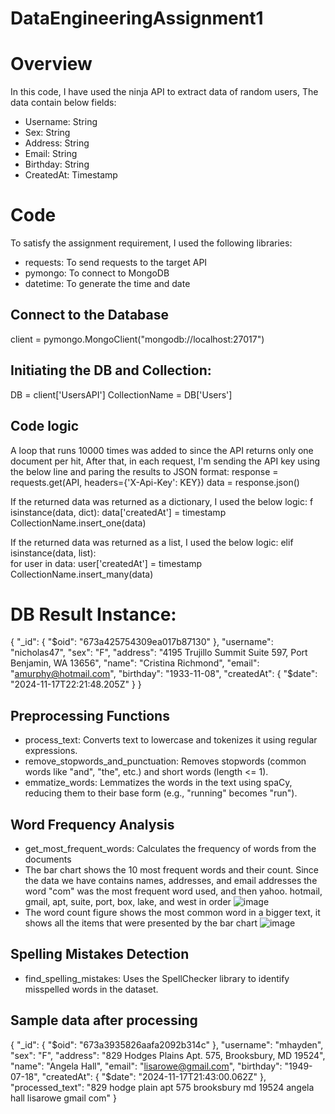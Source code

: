 # DataEngineeringAssignment1

# Overview
In this code, I have used the ninja API to extract data of random users, The data contain below fields:
- Username: String
- Sex: String
- Address: String
- Email: String
- Birthday: String
- CreatedAt: Timestamp


# Code
To satisfy the assignment requirement, I used the following libraries:
- requests: To send requests to the target API
- pymongo: To connect to MongoDB
- datetime: To generate the time and date

## Connect to the Database
client = pymongo.MongoClient("mongodb://localhost:27017")

## Initiating the DB and Collection:
DB = client['UsersAPI']
CollectionName = DB['Users']

## Code logic
A loop that runs 10000 times was added to since the API returns only one document per hit,
After that, in each request, I'm sending the API key using the below line and paring the results to JSON format:
response = requests.get(API, headers={'X-Api-Key': KEY})
data = response.json()

If the returned data was returned as a dictionary, I used the below logic:
f isinstance(data, dict):
        data['createdAt'] = timestamp
        CollectionName.insert_one(data)

If the returned data was returned as a list, I used the below logic:
elif isinstance(data, list):  
        for user in data:
            user['createdAt'] = timestamp
        CollectionName.insert_many(data)

# DB Result Instance:
{
  "_id": {
    "$oid": "673a425754309ea017b87130"
  },
  "username": "nicholas47",
  "sex": "F",
  "address": "4195 Trujillo Summit Suite 597, Port Benjamin, WA 13656",
  "name": "Cristina Richmond",
  "email": "amurphy@hotmail.com",
  "birthday": "1933-11-08",
  "createdAt": {
    "$date": "2024-11-17T22:21:48.205Z"
  }
}

## Preprocessing Functions
- process_text: Converts text to lowercase and tokenizes it using regular expressions.
- remove_stopwords_and_punctuation: Removes stopwords (common words like "and", "the", etc.) and short words (length <= 1).
- emmatize_words: Lemmatizes the words in the text using spaCy, reducing them to their base form (e.g., "running" becomes "run").

## Word Frequency Analysis
- get_most_frequent_words: Calculates the frequency of words from the documents
-  The bar chart shows the 10 most frequent words and their count. Since the data we have contains names, addresses, and email addresses the word "com" was the most frequent word used, and then yahoo. hotmail, gmail, apt, suite, port, box, lake, and west in order
![image](https://github.com/user-attachments/assets/fdc46761-85e8-4714-bb65-e0e0c2d581d7)
- The word count figure shows the most common word in a bigger text, it shows all the items that were presented by the bar chart
  ![image](https://github.com/user-attachments/assets/a96e969c-1d65-4196-87b7-4411fbf29499)


## Spelling Mistakes Detection
- find_spelling_mistakes: Uses the SpellChecker library to identify misspelled words in the dataset.

## Sample data after processing
{
  "_id": {
    "$oid": "673a3935826aafa2092b314c"
  },
  "username": "mhayden",
  "sex": "F",
  "address": "829 Hodges Plains Apt. 575, Brooksbury, MD 19524",
  "name": "Angela Hall",
  "email": "lisarowe@gmail.com",
  "birthday": "1949-07-18",
  "createdAt": {
    "$date": "2024-11-17T21:43:00.062Z"
  },
  "processed_text": "829 hodge plain apt 575 brooksbury md 19524 angela hall lisarowe gmail com"
}
